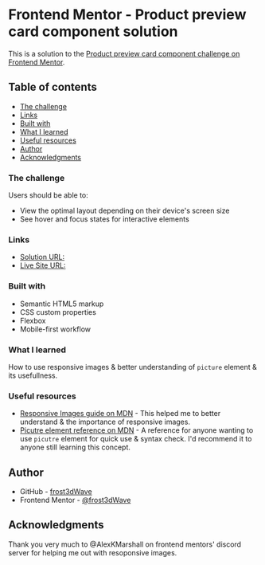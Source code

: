 # Frontend Mentor - Product preview card component solution

This is a solution to the [Product preview card component challenge on Frontend Mentor](https://www.frontendmentor.io/challenges/product-preview-card-component-GO7UmttRfa).

## Table of contents

- [The challenge](#the-challenge)
- [Links](#links)
- [Built with](#built-with)
- [What I learned](#what-i-learned)
- [Useful resources](#useful-resources)
- [Author](#author)
- [Acknowledgments](#acknowledgments)

### The challenge

Users should be able to:

- View the optimal layout depending on their device's screen size
- See hover and focus states for interactive elements

### Links

- [Solution URL:](https://www.frontendmentor.io/solutions/product-preview-card-component-0rxZQmL3FC)
- [Live Site URL:](https://frost3dwave.github.io/Product-preview-card-component/)

### Built with

- Semantic HTML5 markup
- CSS custom properties
- Flexbox
- Mobile-first workflow

### What I learned

How to use responsive images & better understanding of `picture` element & its usefullness.

### Useful resources

- [Responsive Images guide on MDN](https://developer.mozilla.org/en-US/docs/Learn/HTML/Multimedia_and_embedding/Responsive_images) - This helped me to better understand & the importance of responsive images.
- [Picutre element reference on MDN](https://developer.mozilla.org/en-US/docs/Web/HTML/Element/picture) - A reference for anyone wanting to use `picutre` element for quick use & syntax check. I'd recommend it to anyone still learning this concept.

## Author

- GitHub - [frost3dWave](https://github.com/frost3dWave)
- Frontend Mentor - [@frost3dWave](https://www.frontendmentor.io/profile/frost3dWave)

## Acknowledgments

Thank you very much to @AlexKMarshall on frontend mentors' discord server for helping me out with resoponsive images.
